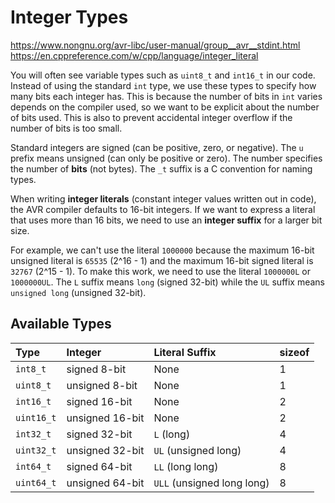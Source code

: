 # Integer Types

https://www.nongnu.org/avr-libc/user-manual/group__avr__stdint.html
https://en.cppreference.com/w/cpp/language/integer_literal

You will often see variable types such as `uint8_t` and `int16_t` in our code. Instead of using the standard `int` type, we use these types to specify how many bits each integer has. This is because the number of bits in `int` varies depends on the compiler used, so we want to be explicit about the number of bits used. This is also to prevent accidental integer overflow if the number of bits is too small.

Standard integers are signed (can be positive, zero, or negative). The `u` prefix means unsigned (can only be positive or zero). The number specifies the number of **bits** (not bytes). The `_t` suffix is a C convention for naming types.

When writing **integer literals** (constant integer values written out in code), the AVR compiler defaults to 16-bit integers. If we want to express a literal that uses more than 16 bits, we need to use an **integer suffix** for a larger bit size.

For example, we can't use the literal `1000000` because the maximum 16-bit unsigned literal is `65535` (2^16 - 1) and the maximum 16-bit signed literal is `32767` (2^15 - 1). To make this work, we need to use the literal `1000000L` or `1000000UL`. The `L` suffix means `long` (signed 32-bit) while the `UL` suffix means `unsigned long` (unsigned 32-bit).


## Available Types

Type | Integer | Literal Suffix | sizeof
:--- | :--- | :--- | :---
`int8_t` | signed 8-bit | None | 1
`uint8_t` | unsigned 8-bit | None | 1
`int16_t` | signed 16-bit | None | 2
`uint16_t` | unsigned 16-bit | None | 2
`int32_t` | signed 32-bit | `L` (long) | 4
`uint32_t` | unsigned 32-bit | `UL` (unsigned long) | 4
`int64_t` | signed 64-bit | `LL` (long long) | 8
`uint64_t` | unsigned 64-bit | `ULL` (unsigned long long) | 8
